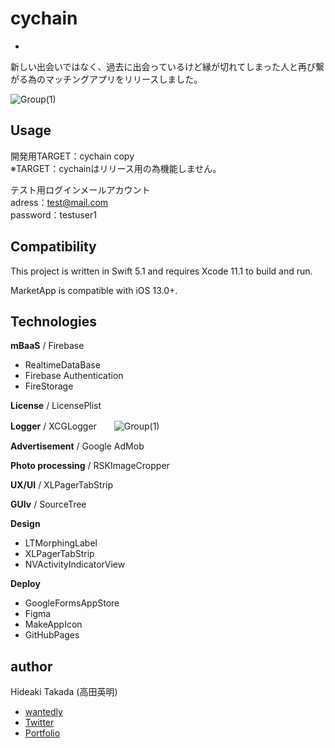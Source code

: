 # cychain
 -
 新しい出会いではなく、過去に出会っているけど縁が切れてしまった人と再び繋がる為のマッチングアプリをリリースしました。

![Group(1)](https://user-images.githubusercontent.com/56917581/75443708-547a5280-59a5-11ea-9abd-8e2095d6159c.png)


## Usage
開発用TARGET：cychain copy  
※TARGET：cychainはリリース用の為機能しません。  

テスト用ログインメールアカウント  
adress：test@mail.com  
password：testuser1  

## Compatibility

This project is written in Swift 5.1 and requires Xcode 11.1 to build and run.

MarketApp is compatible with iOS 13.0+.


## Technologies

**mBaaS** / Firebase
- RealtimeDataBase
- Firebase Authentication
- FireStorage

**License** / LicensePlist

**Logger** / 
XCGLogger　　![Group(1)](https://github.com/DaveWoodCom/XCGLogger)

**Advertisement** / Google AdMob

**Photo processing** / RSKImageCropper

**UX/UI** / XLPagerTabStrip

**GUIv** / SourceTree


**Design**
- LTMorphingLabel 
- XLPagerTabStrip
- NVActivityIndicatorView

**Deploy**
- GoogleFormsAppStore
- Figma
- MakeAppIcon
- GitHubPages



## author
Hideaki Takada (高田英明)
- [wantedly](https://www.wantedly.com/user/profile/edit)
- [Twitter](https://twitter.com/HideakiTakada/)
- [Portfolio](https://takadahideaki.github.io/Portfolio.github.io/)

